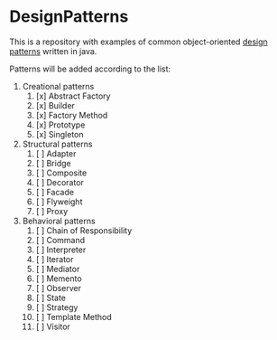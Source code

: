 # DesignPatterns
This is a repository with examples of common object-oriented [design patterns](https://en.wikipedia.org/wiki/Software_design_pattern) written in java.

Patterns will be added according to the list: 

1. Creational patterns
	1. [x]  Abstract Factory
	2. [x]	Builder
	3. [x]	Factory Method
	4. [x] 	Prototype
	5. [x]	Singleton
2. Structural patterns
	1. [ ]	Adapter
	2. [ ]	Bridge
	3. [ ] 	Composite
	4. [ ] 	Decorator
	5. [ ]	Facade
	6. [ ] 	Flyweight
	7. [ ] 	Proxy
3. Behavioral patterns
	1. [ ] 	Chain of Responsibility
	2. [ ]	Command
	3. [ ] 	Interpreter
	4. [ ] 	Iterator
	5. [ ] 	Mediator
	6. [ ] 	Memento
	7. [ ] 	Observer
	8. [ ]	State
	9. [ ] 	Strategy
	10. [ ] 	Template Method
	11. [ ] 	Visitor
